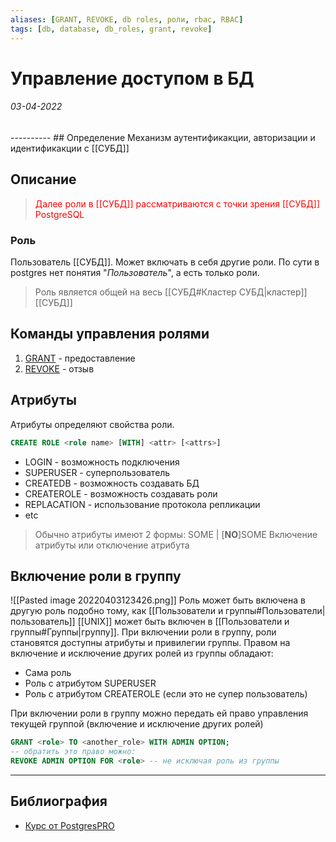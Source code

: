 ```yaml
---
aliases: [GRANT, REVOKE, db roles, роли, rbac, RBAC]
tags: [db, database, db_roles, grant, revoke]
---
```

# Управление доступом в БД
<h6>03-04-2022</h6>
----------
## Определение
Механизм аутентификакции, авторизации и идентификакции с [[СУБД]]

## Описание
> <span style='color: red'>Далее роли в [[СУБД]] рассматриваются с точки зрения [[СУБД]] PostgreSQL</span>

### Роль
Пользователь [[СУБД]]. Может включать в себя другие роли. По сути в postgres нет понятия "*Пользователь*", а есть только роли.

> Роль является общей на весь [[СУБД#Кластер СУБД|кластер]] [[СУБД]]

## Команды управления ролями
1. [GRANT](https://postgrespro.ru/docs/postgrespro/13/sql-grant) - предоставление
2. [REVOKE](https://postgrespro.ru/docs/postgrespro/13/sql-revoke) - отзыв

## Атрибуты
Атрибуты определяют свойства роли. 
```sql
CREATE ROLE <role name> [WITH] <attr> [<attrs>]
```
- LOGIN - возможность подключения
- SUPERUSER - суперпользователь
- CREATEDB - возможность создавать БД
- CREATEROLE - возможность создавать роли
- REPLACATION - использование протокола репликации
- etc
> Обычно атрибуты имеют 2 формы:
> SOME | \[**NO**\]SOME
> Включение атрибуты или отключение атрибута

## Включение роли в группу
![[Pasted image 20220403123426.png]]
Роль может быть включена в другую роль подобно тому, как [[Пользователи и группы#Пользователи|пользователь]] [[UNIX]] может быть включен в [[Пользователи и группы#Группы|группу]]. 
При включении роли в группу, роли становятся доступны атрибуты и привилегии группы.
Правом на включение и исключение других ролей из группы обладают:
- Сама роль
- Роль с атрибутом SUPERUSER
- Роль с атрибутом CREATEROLE (если это не супер пользователь)

При включении роли в группу можно передать ей право управления текущей группой (включение и исключение других ролей)
```sql
GRANT <role> TO <another_role> WITH ADMIN OPTION;
-- обратить это право можно:
REVOKE ADMIN OPTION FOR <role> -- не исключая роль из группы
```



---
## Библиография
- [Курс от PostgresPRO](https://edu.postgrespro.ru/dba1/dba1_13_access_roles.pdf)
